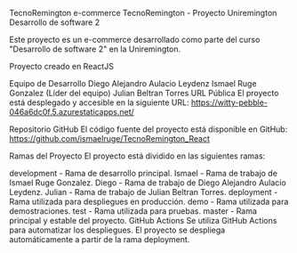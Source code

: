 TecnoRemington
e-commerce TecnoRemington - Proyecto Uniremington Desarrollo de software 2

Este proyecto es un e-commerce desarrollado como parte del curso "Desarrollo de software 2" en la Uniremington.

Proyecto creado en ReactJS

Equipo de Desarrollo
Diego Alejandro Aulacio Leydenz
Ismael Ruge Gonzalez (Líder del equipo)
Julian Beltran Torres
URL Pública
El proyecto está desplegado y accesible en la siguiente URL:
https://witty-pebble-046a6dc0f.5.azurestaticapps.net/

Repositorio GitHub
El código fuente del proyecto está disponible en GitHub:
https://github.com/ismaelruge/TecnoRemington_React

Ramas del Proyecto
El proyecto está dividido en las siguientes ramas:

development - Rama de desarrollo principal.
Ismael - Rama de trabajo de Ismael Ruge Gonzalez.
Diego - Rama de trabajo de Diego Alejandro Aulacio Leydenz.
Julian - Rama de trabajo de Julian Beltran Torres.
deployment - Rama utilizada para despliegues en producción.
demo - Rama utilizada para demostraciones.
test - Rama utilizada para pruebas.
master - Rama principal y estable del proyecto.
GitHub Actions
Se utiliza GitHub Actions para automatizar los despliegues. El proyecto se despliega automáticamente a partir de la rama deployment.